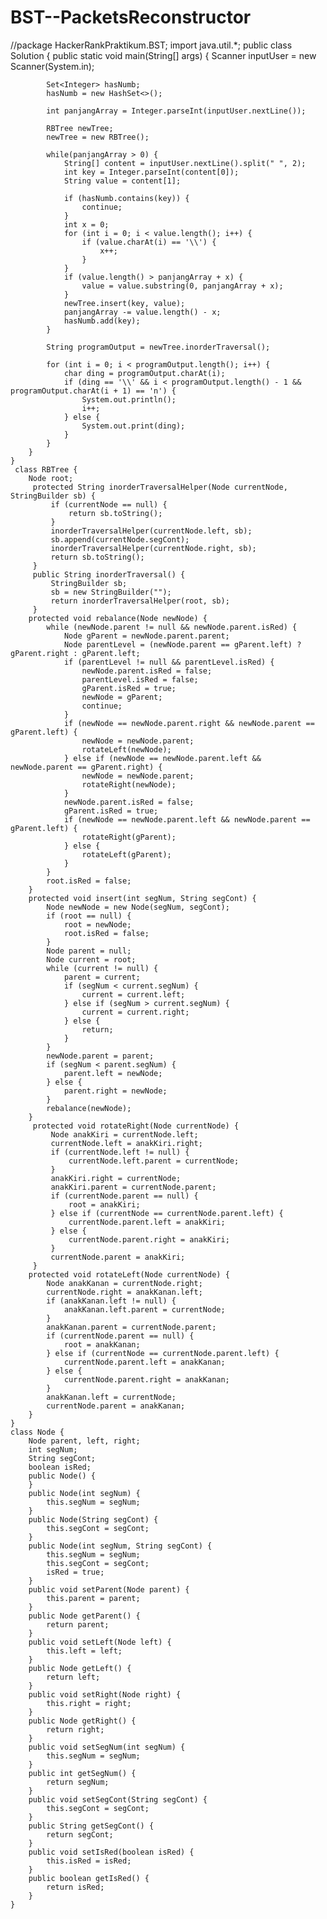 # BST--PacketsReconstructor
//package HackerRankPraktikum.BST;
import java.util.*;
    public class Solution {
        public static void main(String[] args) {
            Scanner inputUser = new Scanner(System.in);

            Set<Integer> hasNumb;
            hasNumb = new HashSet<>();

            int panjangArray = Integer.parseInt(inputUser.nextLine());

            RBTree newTree;
            newTree = new RBTree();
            
            while(panjangArray > 0) {
                String[] content = inputUser.nextLine().split(" ", 2);
                int key = Integer.parseInt(content[0]);
                String value = content[1];

                if (hasNumb.contains(key)) {
                    continue;
                }
                int x = 0;
                for (int i = 0; i < value.length(); i++) {
                    if (value.charAt(i) == '\\') {
                        x++;
                    }
                }
                if (value.length() > panjangArray + x) {
                    value = value.substring(0, panjangArray + x);
                }
                newTree.insert(key, value);
                panjangArray -= value.length() - x;
                hasNumb.add(key);
            }

            String programOutput = newTree.inorderTraversal();

            for (int i = 0; i < programOutput.length(); i++) {
                char ding = programOutput.charAt(i);
                if (ding == '\\' && i < programOutput.length() - 1 && programOutput.charAt(i + 1) == 'n') {
                    System.out.println();
                    i++;
                } else {
                    System.out.print(ding);
                }
            }
        }
    }
     class RBTree {
        Node root;
         protected String inorderTraversalHelper(Node currentNode, StringBuilder sb) {
             if (currentNode == null) {
                 return sb.toString();
             }
             inorderTraversalHelper(currentNode.left, sb);
             sb.append(currentNode.segCont);
             inorderTraversalHelper(currentNode.right, sb);
             return sb.toString();
         }
         public String inorderTraversal() {
             StringBuilder sb;
             sb = new StringBuilder("");
             return inorderTraversalHelper(root, sb);
         }
        protected void rebalance(Node newNode) {
            while (newNode.parent != null && newNode.parent.isRed) {
                Node gParent = newNode.parent.parent;
                Node parentLevel = (newNode.parent == gParent.left) ? gParent.right : gParent.left;
                if (parentLevel != null && parentLevel.isRed) {
                    newNode.parent.isRed = false;
                    parentLevel.isRed = false;
                    gParent.isRed = true;
                    newNode = gParent;
                    continue;
                }
                if (newNode == newNode.parent.right && newNode.parent == gParent.left) {
                    newNode = newNode.parent;
                    rotateLeft(newNode);
                } else if (newNode == newNode.parent.left && newNode.parent == gParent.right) {
                    newNode = newNode.parent;
                    rotateRight(newNode);
                }
                newNode.parent.isRed = false;
                gParent.isRed = true;
                if (newNode == newNode.parent.left && newNode.parent == gParent.left) {
                    rotateRight(gParent);
                } else {
                    rotateLeft(gParent);
                }
            }
            root.isRed = false;
        }
        protected void insert(int segNum, String segCont) {
            Node newNode = new Node(segNum, segCont);
            if (root == null) {
                root = newNode;
                root.isRed = false;
            }
            Node parent = null;
            Node current = root;
            while (current != null) {
                parent = current;
                if (segNum < current.segNum) {
                    current = current.left;
                } else if (segNum > current.segNum) {
                    current = current.right;
                } else {
                    return;
                }
            }
            newNode.parent = parent;
            if (segNum < parent.segNum) {
                parent.left = newNode;
            } else {
                parent.right = newNode;
            }
            rebalance(newNode);
        }
         protected void rotateRight(Node currentNode) {
             Node anakKiri = currentNode.left;
             currentNode.left = anakKiri.right;
             if (currentNode.left != null) {
                 currentNode.left.parent = currentNode;
             }
             anakKiri.right = currentNode;
             anakKiri.parent = currentNode.parent;
             if (currentNode.parent == null) {
                 root = anakKiri;
             } else if (currentNode == currentNode.parent.left) {
                 currentNode.parent.left = anakKiri;
             } else {
                 currentNode.parent.right = anakKiri;
             }
             currentNode.parent = anakKiri;
         }
        protected void rotateLeft(Node currentNode) {
            Node anakKanan = currentNode.right;
            currentNode.right = anakKanan.left;
            if (anakKanan.left != null) {
                anakKanan.left.parent = currentNode;
            }
            anakKanan.parent = currentNode.parent;
            if (currentNode.parent == null) {
                root = anakKanan;
            } else if (currentNode == currentNode.parent.left) {
                currentNode.parent.left = anakKanan;
            } else {
                currentNode.parent.right = anakKanan;
            }
            anakKanan.left = currentNode;
            currentNode.parent = anakKanan;
        }
    }
    class Node {
        Node parent, left, right;
        int segNum;
        String segCont;
        boolean isRed;
        public Node() {
        }
        public Node(int segNum) {
            this.segNum = segNum;
        }
        public Node(String segCont) {
            this.segCont = segCont;
        }
        public Node(int segNum, String segCont) {
            this.segNum = segNum;
            this.segCont = segCont;
            isRed = true;
        }
        public void setParent(Node parent) {
            this.parent = parent;
        }
        public Node getParent() {
            return parent;
        }
        public void setLeft(Node left) {
            this.left = left;
        }
        public Node getLeft() {
            return left;
        }
        public void setRight(Node right) {
            this.right = right;
        }
        public Node getRight() {
            return right;
        }
        public void setSegNum(int segNum) {
            this.segNum = segNum;
        }
        public int getSegNum() {
            return segNum;
        }
        public void setSegCont(String segCont) {
            this.segCont = segCont;
        }
        public String getSegCont() {
            return segCont;
        }
        public void setIsRed(boolean isRed) {
            this.isRed = isRed;
        }
        public boolean getIsRed() {
            return isRed;
        }
    }
